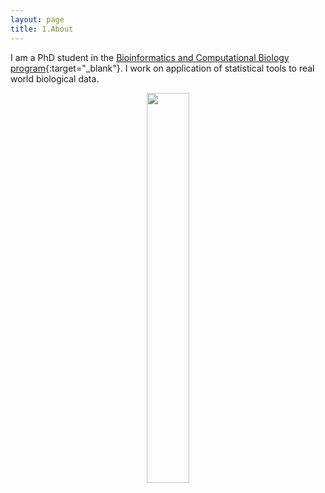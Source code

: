 ```yaml
---
layout: page
title: 1.About
---
```



I am a PhD student in the [Bioinformatics and Computational Biology program](https://www.uidaho.edu/sci/bcb){:target="_blank"}. 
I work on application of statistical tools to real world biological data.




<figure><center>
  <img width="40%" height="40%" src="https://martynalukaszewicz.github.io/Profile.jpg"/>
</center></figure>



